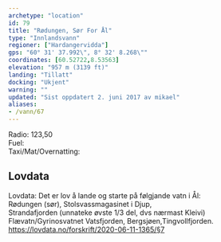 ```yaml
---
archetype: "location"
id: 79
title: "Rødungen, Sør For Ål"
type: "Innlandsvann"
regioner: ["Hardangervidda"]
gps: "60° 31' 37.992\", 8° 32' 8.268\""
coordinates: [60.52722,8.53563]
elevation: "957 m (3139 ft)"
landing: "Tillatt"
docking: "Ukjent"
warning: ""
updated: "Sist oppdatert 2. juni 2017 av mikael"
aliases:
- /vann/67
---
```


Radio: 123,50\
Fuel:\
Taxi/Mat/Overnatting:

## Lovdata

Lovdata: Det er lov å lande og starte på følgjande vatn i Ål:\
Rødungen (sør), Stolsvassmagasinet i Djup,\
Strandafjorden (unnateke øvste 1/3 del, dvs nærmast Kleivi)\
Flævatn/Gyrinosvatnet Vatsfjorden, Bergsjøen,Tingvollfjorden.\
https://lovdata.no/forskrift/2020-06-11-1365/§7
